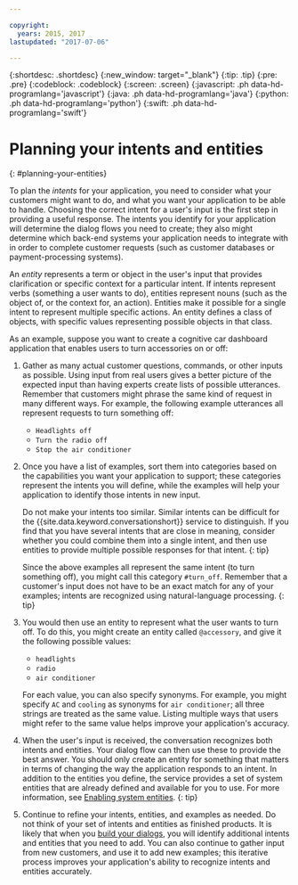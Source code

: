 ```yaml
---

copyright:
  years: 2015, 2017
lastupdated: "2017-07-06"

---
```


{:shortdesc: .shortdesc}
{:new_window: target="_blank"}
{:tip: .tip}
{:pre: .pre}
{:codeblock: .codeblock}
{:screen: .screen}
{:javascript: .ph data-hd-programlang='javascript'}
{:java: .ph data-hd-programlang='java'}
{:python: .ph data-hd-programlang='python'}
{:swift: .ph data-hd-programlang='swift'}

# Planning your intents and entities
{: #planning-your-entities}

To plan the *intents* for your application, you need to consider what your customers might want to do, and what you want your application to be able to handle. Choosing the correct intent for a user's input is the first step in providing a useful response. The intents you identify for your application will determine the dialog flows you need to create; they also might determine which back-end systems your application needs to integrate with in order to complete customer requests (such as customer databases or payment-processing systems).

An *entity* represents a term or object in the user's input that provides clarification or specific context for a particular intent. If intents represent verbs (something a user wants to do), entities represent nouns (such as the object of, or the context for, an action). Entities make it possible for a single intent to represent multiple specific actions. An entity defines a class of objects, with specific values representing possible objects in that class.

As an example, suppose you want to create a cognitive car dashboard application that enables users to turn accessories on or off:

1.  Gather as many actual customer questions, commands, or other inputs as possible. Using input from real users gives a better picture of the expected input than having experts create lists of possible utterances. Remember that customers might phrase the same kind of request in many different ways. For example, the following example utterances all represent requests to turn something off:

    - `Headlights off`
    - `Turn the radio off`
    - `Stop the air conditioner`
1.  Once you have a list of examples, sort them into categories based on the capabilities you want your application to support; these categories represent the intents you will define, while the examples will help your application to identify those intents in new input.

    Do not make your intents too similar. Similar intents can be difficult for the {{site.data.keyword.conversationshort}} service to distinguish. If you find that you have several intents that are close in meaning, consider whether you could combine them into a single intent, and then use entities to provide multiple possible responses for that intent.
    {: tip}

    Since the above examples all represent the same intent (to turn something off), you might call this category `#turn_off`.
    Remember that a customer's input does not have to be an exact match for any of your examples; intents are recognized using natural-language processing.
    {: tip}
1.  You would then use an entity to represent what the user wants to turn off. To do this, you might create an entity called `@accessory`, and give it the following possible values:

    - `headlights`
    - `radio`
    - `air conditioner`

    For each value, you can also specify synonyms. For example, you might specify `AC` and `cooling` as synonyms for `air conditioner`; all three strings are treated as the same value. Listing multiple ways that users might refer to the same value helps improve your application's accuracy.
1.  When the user's input is received, the conversation recognizes both intents and entities. Your dialog flow can then use these to provide the best answer. You should only create an entity for something that matters in terms of changing the way the application responds to an intent.
    In addition to the entities you define, the service provides a set of system entities that are already defined and available for you to use. For more information, see [Enabling system entities](entities.html#enable_system_entities).
    {: tip}
1.  Continue to refine your intents, entities, and examples as needed. Do not think of your set of intents and entities as finished products. It is likely that when you [build your dialogs](dialog-build.html), you will identify additional intents and entities that you need to add. You can also continue to gather input from new customers, and use it to add new examples; this iterative process improves your application's ability to recognize intents and entities accurately.
